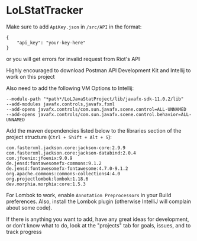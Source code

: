 # LoLStatTracker

Make sure to add `ApiKey.json` in `/src/API` in the format:<br>
```
{
    "api_key": "your-key-here"
}
```
or you will get errors for invalid request from Riot's API<br>

Highly encouraged to download Postman API Development Kit and Intellij to work on this project

Also need to add the following VM Options to Intellij:<br>
```
--module-path "*path*/LoLJavaStatProject/lib/javafx-sdk-11.0.2/lib" 
--add-modules javafx.controls,javafx.fxml 
--add-opens javafx.controls/com.sun.javafx.scene.control=ALL-UNNAMED
--add-opens javafx.controls/com.sun.javafx.scene.control.behavior=ALL-UNNAMED
```

Add the maven dependencies listed below to the libraries section of the project structure (`Ctrl + Shift + Alt + S`):<br>
```
com.fasterxml.jackson.core:jackson-core:2.9.9
com.fasterxml.jackson.core:jackson-databind:2.0.4
com.jfoenix:jfoenix:9.0.9
de.jensd:fontawesomefx-commons:9.1.2
de.jensd:fontawesomefx-fontawesome:4.7.0-9.1.2
org.apache.commons:commons-collections4:4.0
org.projectlombok:lombok:1.18.6
dev.morphia.morphia:core:1.5.3
```

For Lombok to work, enable `Annotation Preprocessors` in your Build preferences. Also, install the Lombok plugin (otherwise IntelliJ will complain about some code).

If there is anything you want to add, have any great ideas for development, or don't know what to do,
look at the "projects" tab for goals, issues, and to track progress
